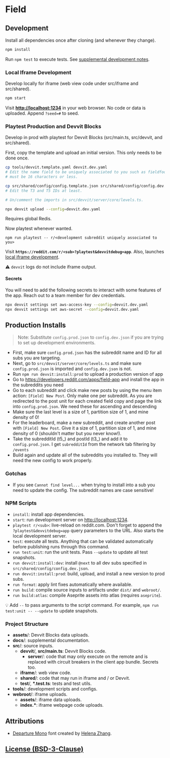 # Field

## Development

Install all dependencies once after cloning (and whenever they change).

```sh
npm install
```

Run `npm test` to execute tests. See
[supplemental development notes](docs/dev.md).

### Local Iframe Development

Develop locally for iframe (web view code under src/iframe and src/shared).

```sh
npm start
```

Visit **[http://localhost:1234](http://localhost:1234)** in your web browser. No
code or data is uploaded. Append `?seed=#` to seed.

### Playtest Production and Devvit Blocks

Develop in prod with playtest for Devvit Blocks (src/main.ts, src/devvit, and
src/shared).

First, copy the template and upload an initial version. This only needs to be
done once.

```sh
cp tools/devvit.template.yaml devvit.dev.yaml
# Edit the name field to be uniquely associated to you such as fieldfoo; it
# must be 16 characters or less.

cp src/shared/config/config.template.json src/shared/config/config.dev.json
# Edit the T3 and T5 IDs at least.

# Un/comment the imports in src/devvit/server/core/levels.ts.

npx devvit upload --config=devvit.dev.yaml
```

Requires global Redis.

Now playtest whenever wanted.

```
npm run playtest -- r/<development subreddit uniquely associated to you>
```

Visit **`https://reddit.com/r/<sub>?playtest&devvitdebug=app`**. Also,
launches [local iframe development](#local-iframe-development).

⚠️ `devvit` logs do not include iframe output.

#### Secrets

You will need to add the following secrets to interact with some features of the
app. Reach out to a team member for dev credentials.

```sh
npx devvit settings set aws-access-key --config=devvit.dev.yaml
npx devvit settings set aws-secret --config=devvit.dev.yaml
```

## Production Installs

> Note: Substitute `config.prod.json` to `config.dev.json` if you are trying to set up development environments.

- First, make sure `config.prod.json` has the subreddit name and ID for all subs you are targeting.
- Next, go to `src/devvit/server/core/levels.ts` and make sure `config.prod.json` is imported and `config.dev.json` is not.
- Run `npm run devvit:install:prod` to upload a production version of app
- Go to https://developers.reddit.com/apps/field-app and install the app in the subreddits you need
- Go to each subreddit and click make new posts by using the menu item action: `[Field] New Post`. Only make one per subreddit. As you are redirected to the post unit for each created field copy and page the link into `config.prod.json`. We need these for ascending and descending
- Make sure the last level is a size of 1, partition size of 1, and mine density of 0!
- For the leaderboard, make a new subreddit, and create another post with `[Field] New Post`. Give it a size of 1, partition size of 1, and mine density of 0 (shouldn't matter but you never know!).
- Take the subredditId (t5_) and postId (t3_) and add it to `config.prod.json`. I get `subredditId` from the network tab filtering by `/events`
- Build again and update all of the subreddits you installed to. They will need the new config to work properly.

### Gotchas

- If you see `Cannot find level...` when trying to install into a sub you need to update the config. The subreddit names are case sensitive!

### NPM Scripts

- `install`: install app dependencies.
- `start`: run development server on
  [http://localhost:1234](http://localhost:1234).
- `playtest r/<sub>`: live-reload on reddit.com. Don't forget to append the
  `?playtest&devvitdebug=app` query parameters to the URL. Also starts the local
  development server.
- `test`: execute all tests. Anything that can be validated automatically before
  publishing runs through this command.
- `run test:unit`: run the unit tests. Pass `--update` to update all test
  snapshots.
- `run devvit:install:dev`: install `@next` to all dev subs specified in
  `src/shared/config/config.dev.json`.
- `run devvit:install:prod`: build, upload, and install a new version to prod
  subs.
- `run format`: apply lint fixes automatically where available.
- `run build`: compile source inputs to artifacts under `dist/` and `webroot/`.
- `run build:atlas`: compile Aseprite assets into atlas (requires `aseprite`).

💡 Add `--` to pass arguments to the script command. For example,
`npm run test:unit -- --update` to update snapshots.

### Project Structure

- **assets**/: Devvit Blocks data uploads.
- **docs**/: supplemental documentation.
- **src**/: source inputs.
  - **devvit**/, **src/main.ts**: Devvit Blocks code.
    - **server**/: code that may only execute on the remote and is replaced with
                   circuit breakers in the client app bundle. Secrets too.
  - **iframe**/: web view code.
  - **shared**/: code that may run in iframe and / or Devvit.
  - **test**/, **\*.test.ts**: tests and test utils.
- **tools**/: development scripts and configs.
- **webroot**/: iframe uploads.
  - **assets**/: iframe data uploads.
  - **index.\***: iframe webpage code uploads.

## Attributions

- [Departure Mono](https://departuremono.com) font created by
  [Helena Zhang](https://helenazhang.com).

## [License (BSD-3-Clause)](docs/license.md)
